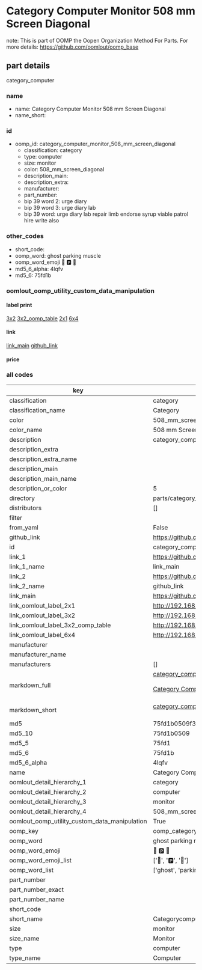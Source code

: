 # Category Computer Monitor 508 mm Screen Diagonal  

note: This is part of OOMP the Oopen Organization Method For Parts. For more details: https://github.com/oomlout/oomp_base

##  part details



category_computer

### name
* name: Category Computer Monitor 508 mm Screen Diagonal
* name_short: 
### id
* oomp_id: category_computer_monitor_508_mm_screen_diagonal
  * classification: category
  * type: computer
  * size: monitor
  * color: 508_mm_screen_diagonal
  * description_main: 
  * description_extra: 
  * manufacturer: 
  * part_number: 
  * bip 39 word 2: urge diary
  * bip 39 word 3: urge diary lab
  * bip 39 word: urge diary lab repair limb endorse syrup viable patrol hire write also

### other_codes
* short_code: 
* oomp_word: ghost parking muscle
* oomp_word_emoji :ghost: :parking: :muscle:
* md5_6_alpha: 4lqfv
* md5_6: 75fd1b






### oomlout_oomp_utility_custom_data_manipulation
#### label print
[3x2](http://192.168.1.245:1112/?label=oomp%204lqfv)
[3x2_oomp_table](http://192.168.1.107:1112/?label=oomp%204lqfv)
[2x1](http://192.168.1.242:1112/?label=oomp%204lqfv)
[6x4](http://192.168.1.55:1112/?label=oomp%204lqfv)    

#### link

[link_main](https://github.com/oomlout/oomlout_oomp_current_version_messy/tree/main/parts/category_computer_monitor_508_mm_screen_diagonal) [github_link](https://github.com/oomlout/oomlout_oomp_part_src/tree/main/parts/category_computer_monitor_508_mm_screen_diagonal)                             

#### price







### all codes 
| key | value |  
| --- | --- |  
| classification | category |  
| classification_name | Category |  
| color | 508_mm_screen_diagonal |  
| color_name | 508 mm Screen Diagonal |  
| description | category_computer |  
| description_extra |  |  
| description_extra_name |  |  
| description_main |  |  
| description_main_name |  |  
| description_or_color | 5  |  
| directory | parts/category_computer_monitor_508_mm_screen_diagonal |  
| distributors | [] |  
| filter |  |  
| from_yaml | False |  
| github_link | https://github.com/oomlout/oomlout_oomp_part_src/tree/main/parts/category_computer_monitor_508_mm_screen_diagonal |  
| id | category_computer_monitor_508_mm_screen_diagonal |  
| link_1 | https://github.com/oomlout/oomlout_oomp_current_version_messy/tree/main/parts/category_computer_monitor_508_mm_screen_diagonal |  
| link_1_name | link_main |  
| link_2 | https://github.com/oomlout/oomlout_oomp_part_src/tree/main/parts/category_computer_monitor_508_mm_screen_diagonal |  
| link_2_name | github_link |  
| link_main | https://github.com/oomlout/oomlout_oomp_current_version_messy/tree/main/parts/category_computer_monitor_508_mm_screen_diagonal |  
| link_oomlout_label_2x1 | http://192.168.1.242:1112/?label=oomp%204lqfv |  
| link_oomlout_label_3x2 | http://192.168.1.245:1112/?label=oomp%204lqfv |  
| link_oomlout_label_3x2_oomp_table | http://192.168.1.107:1112/?label=oomp%204lqfv |  
| link_oomlout_label_6x4 | http://192.168.1.55:1112/?label=oomp%204lqfv |  
| manufacturer |  |  
| manufacturer_name |  |  
| manufacturers | [] |  
| markdown_full | [category_computer_monitor_508_mm_screen_diagonal](https://github.com/oomlout/oomlout_oomp_current_version_messy/tree/main/parts/category_computer_monitor_508_mm_screen_diagonal)<br>[](https://github.com/oomlout/oomlout_oomp_current_version_messy/tree/main/parts/category_computer_monitor_508_mm_screen_diagonal)<br>[Category Computer Monitor 508 Mm Screen Diagonal](https://github.com/oomlout/oomlout_oomp_current_version_messy/tree/main/parts/category_computer_monitor_508_mm_screen_diagonal)<br><br> |  
| markdown_short | [category_computer_monitor_508_mm_screen_diagonal](https://github.com/oomlout/oomlout_oomp_current_version_messy/tree/main/parts/category_computer_monitor_508_mm_screen_diagonal)<br><br> |  
| md5 | 75fd1b0509f35b952740eb68f80f577b |  
| md5_10 | 75fd1b0509 |  
| md5_5 | 75fd1 |  
| md5_6 | 75fd1b |  
| md5_6_alpha | 4lqfv |  
| name | Category Computer Monitor 508 mm Screen Diagonal |  
| oomlout_detail_hierarchy_1 | category |  
| oomlout_detail_hierarchy_2 | computer |  
| oomlout_detail_hierarchy_3 | monitor |  
| oomlout_detail_hierarchy_4 | 508_mm_screen_diagonal |  
| oomlout_oomp_utility_custom_data_manipulation | True |  
| oomp_key | oomp_category_computer_monitor_508_mm_screen_diagonal |  
| oomp_word | ghost parking muscle |  
| oomp_word_emoji | :ghost: :parking: :muscle: |  
| oomp_word_emoji_list | [':ghost:', ':parking:', ':muscle:'] |  
| oomp_word_list | ['ghost', 'parking', 'muscle'] |  
| part_number |  |  
| part_number_exact |  |  
| part_number_name |  |  
| short_code |  |  
| short_name | Categorycomputer |  
| size | monitor |  
| size_name | Monitor |  
| type | computer |  
| type_name | Computer |  
